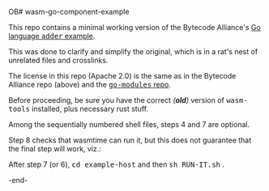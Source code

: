 OB# wasm-go-component-example

This repo contains a  minimal working version of the Bytecode Alliance's 
[Go language <tt>adder</tt> example](https://component-model.bytecodealliance.org/language-support/building-a-simple-component/go.html).

This was done to clarify and simplify the original,
which is in a rat's nest of unrelated files and crosslinks.

The license in this repo (Apache 2.0) is the same
as in the Bytecode Alliance repo (above) and the
[<tt>go-modules</tt> repo](https://github.com/bytecodealliance/go-modules).

Before proceeding, be sure you have the correct <i>(<b>old</b>)</i>
version of <tt>wasm-tools</tt> installed, plus necessary rust stuff. 

Among the sequentially numbered shell files, steps 4 and 7 are optional.

Step 8 checks that wasmtime can run it, but this does not guarantee that
the final step will work, viz.: 

After step 7 (or 6), <tt>cd example-host</tt> and then <tt>sh RUN-IT.sh</tt> .

-end-